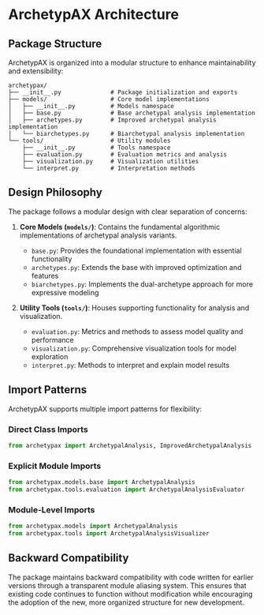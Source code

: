 # ArchetypAX Architecture

## Package Structure

ArchetypAX is organized into a modular structure to enhance maintainability and extensibility:

```
archetypax/
├── __init__.py              # Package initialization and exports
├── models/                  # Core model implementations
│   ├── __init__.py          # Models namespace
│   ├── base.py              # Base archetypal analysis implementation
│   ├── archetypes.py        # Improved archetypal analysis implementation
│   └── biarchetypes.py      # Biarchetypal analysis implementation
└── tools/                   # Utility modules
    ├── __init__.py          # Tools namespace
    ├── evaluation.py        # Evaluation metrics and analysis
    ├── visualization.py     # Visualization utilities
    └── interpret.py         # Interpretation methods
```

## Design Philosophy

The package follows a modular design with clear separation of concerns:

1. **Core Models (`models/`)**: Contains the fundamental algorithmic implementations of archetypal analysis variants.
   - `base.py`: Provides the foundational implementation with essential functionality
   - `archetypes.py`: Extends the base with improved optimization and features
   - `biarchetypes.py`: Implements the dual-archetype approach for more expressive modeling

2. **Utility Tools (`tools/`)**: Houses supporting functionality for analysis and visualization.
   - `evaluation.py`: Metrics and methods to assess model quality and performance
   - `visualization.py`: Comprehensive visualization tools for model exploration
   - `interpret.py`: Methods to interpret and explain model results

## Import Patterns

ArchetypAX supports multiple import patterns for flexibility:

### Direct Class Imports
```python
from archetypax import ArchetypalAnalysis, ImprovedArchetypalAnalysis
```

### Explicit Module Imports
```python
from archetypax.models.base import ArchetypalAnalysis
from archetypax.tools.evaluation import ArchetypalAnalysisEvaluator
```

### Module-Level Imports
```python
from archetypax.models import ArchetypalAnalysis
from archetypax.tools import ArchetypalAnalysisVisualizer
```

## Backward Compatibility

The package maintains backward compatibility with code written for earlier versions through a transparent module aliasing system. This ensures that existing code continues to function without modification while encouraging the adoption of the new, more organized structure for new development.
